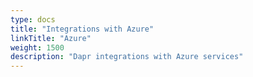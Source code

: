 ```yaml
---
type: docs
title: "Integrations with Azure"
linkTitle: "Azure"
weight: 1500
description: "Dapr integrations with Azure services"
---
```


